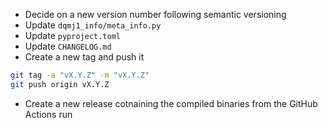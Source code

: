 * Decide on a new version number following semantic versioning
* Update `dqmj1_info/meta_info.py`
* Update `pyproject.toml`
* Update `CHANGELOG.md`
* Create a new tag and push it
```bash
git tag -a "vX.Y.Z" -m "vX.Y.Z"
git push origin vX.Y.Z
```
* Create a new release cotnaining the compiled binaries from the GitHub Actions run